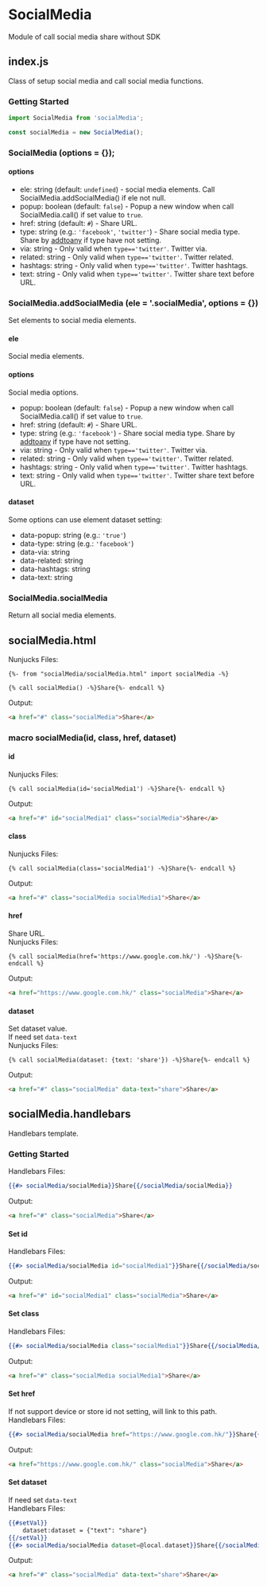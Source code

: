 # SocialMedia
Module of call social media share without SDK

## index.js
Class of setup social media and call social media functions.

### Getting Started
```js
import SocialMedia from 'socialMedia';

const socialMedia = new SocialMedia();
```

### SocialMedia (options = {});
#### options
- ele: string (default: `undefined`) - social media elements. Call SocialMedia.addSocialMedia() if ele not null.
- popup: boolean (default: `false`) - Popup a new window when call SocialMedia.call() if set value to `true`.
- href: string (default: `#`) - Share URL.
- type: string (e.g.: `'facebook'`, `'twitter'`) - Share social media type. Share by [addtoany](https://www.addtoany.com) if type have not setting.
- via: string - Only valid when `type=='twitter'`. Twitter via.
- related: string - Only valid when `type=='twitter'`. Twitter related.
- hashtags: string - Only valid when `type=='twitter'`. Twitter hashtags.
- text: string - Only valid when `type=='twitter'`. Twitter share text before URL.

### SocialMedia.addSocialMedia (ele = '.socialMedia', options = {})
Set elements to social media elements.
#### ele
Social media elements.

#### options
Social media options.
- popup: boolean (default: `false`) - Popup a new window when call SocialMedia.call() if set value to `true`.
- href: string (default: `#`) - Share URL.
- type: string (e.g.: `'facebook'`) - Share social media type. Share by [addtoany](https://www.addtoany.com) if type have not setting.
- via: string - Only valid when `type=='twitter'`. Twitter via.
- related: string - Only valid when `type=='twitter'`. Twitter related.
- hashtags: string - Only valid when `type=='twitter'`. Twitter hashtags.
- text: string - Only valid when `type=='twitter'`. Twitter share text before URL.

#### dataset
Some options can use element dataset setting:
- data-popup: string (e.g.: `'true'`)
- data-type: string (e.g.: `'facebook'`)
- data-via: string
- data-related: string
- data-hashtags: string
- data-text: string

### SocialMedia.socialMedia
Return all social media elements.

## socialMedia.html
Nunjucks Files:
```nunjucks
{%- from "socialMedia/socialMedia.html" import socialMedia -%}

{% call socialMedia() -%}Share{%- endcall %}
```
Output:
```html
<a href="#" class="socialMedia">Share</a>
```

### macro socialMedia(id, class, href, dataset)

#### id
Nunjucks Files:
```nunjucks
{% call socialMedia(id='socialMedia1') -%}Share{%- endcall %}
```
Output:
```html
<a href="#" id="socialMedia1" class="socialMedia">Share</a>
```

#### class
Nunjucks Files:
```nunjucks
{% call socialMedia(class='socialMedia1') -%}Share{%- endcall %}
```
Output:
```html
<a href="#" class="socialMedia socialMedia1">Share</a>
```

#### href
Share URL.<br/>
Nunjucks Files:
```nunjucks
{% call socialMedia(href='https://www.google.com.hk/') -%}Share{%- endcall %}
```
Output:
```html
<a href="https://www.google.com.hk/" class="socialMedia">Share</a>
```

#### dataset
Set dataset value.<br/>
If need set `data-text`<br/>
Nunjucks Files:
```nunjucks
{% call socialMedia(dataset: {text: 'share'}) -%}Share{%- endcall %}
```
Output:
```html
<a href="#" class="socialMedia" data-text="share">Share</a>
```

## socialMedia.handlebars
Handlebars template.

### Getting Started
Handlebars Files:
```handlebars
{{#> socialMedia/socialMedia}}Share{{/socialMedia/socialMedia}}
```
Output:
```html
<a href="#" class="socialMedia">Share</a>
```

#### Set id
Handlebars Files:
```handlebars
{{#> socialMedia/socialMedia id="socialMedia1"}}Share{{/socialMedia/socialMedia}}
```
Output:
```html
<a href="#" id="socialMedia1" class="socialMedia">Share</a>
```

#### Set class
Handlebars Files:
```handlebars
{{#> socialMedia/socialMedia class="socialMedia1"}}Share{{/socialMedia/socialMedia}}
```
Output:
```html
<a href="#" class="socialMedia socialMedia1">Share</a>
```

#### Set href
If not support device or store id not setting, will link to this path.<br/>
Handlebars Files:
```handlebars
{{#> socialMedia/socialMedia href="https://www.google.com.hk/"}}Share{{/socialMedia/socialMedia}}
```
Output:
```html
<a href="https://www.google.com.hk/" class="socialMedia">Share</a>
```

#### Set dataset
If need set `data-text`<br/>
Handlebars Files:
```handlebars
{{#setVal}}
    dataset:dataset = {"text": "share"}
{{/setVal}}
{{#> socialMedia/socialMedia dataset=@local.dataset}}Share{{/socialMedia/socialMedia}}
```
Output:
```html
<a href="#" class="socialMedia" data-text="share">Share</a>
```
